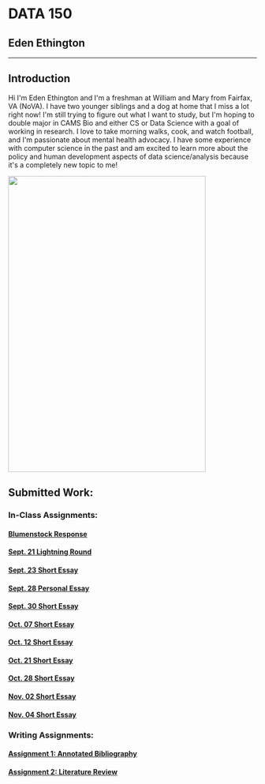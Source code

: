# DATA 150

## Eden Ethington
---

## Introduction
Hi I'm Eden Ethington and I'm a freshman at William and Mary from Fairfax, VA (NoVA). I have two younger siblings and a dog at home that I miss a lot right now! I'm still trying to figure out what I want to study, but I'm hoping to double major in CAMS Bio and either CS or Data Science with a goal of working in research. I love to take morning walks, cook, and watch football, and I'm passionate about mental health advocacy. I have some experience with computer science in the past and am excited to learn more about the policy and human development aspects of data science/analysis because it's a completely new topic to me!

<img src="DSC_0003-Edit.jpg" width="400" height="600">

## Submitted Work:

### In-Class Assignments:

#### [Blumenstock Response](Blumenstock_Response.md)
#### [Sept. 21 Lightning Round](In_Class_Sept_21.md)
#### [Sept. 23 Short Essay](In_Class_Sept_23.md)
#### [Sept. 28 Personal Essay](In_Class_Sept_28.md)
#### [Sept. 30 Short Essay](In_Class_Sept_30.md)
#### [Oct. 07 Short Essay](In_Class_Oct_07.md)
#### [Oct. 12 Short Essay](In_Class_Oct_12.md)
#### [Oct. 21 Short Essay](In_Class_Oct_21.md)
#### [Oct. 28 Short Essay](In_Class_Oct_28.md)
#### [Nov. 02 Short Essay](In_Class_Nov_02.md)
#### [Nov. 04 Short Essay](In_Class_Nov_04.md)

### Writing Assignments:

#### [Assignment 1: Annotated Bibliography](A1_Annotated_Bibliography.md)
#### [Assignment 2: Literature Review](A2_Literature_Review.md)
